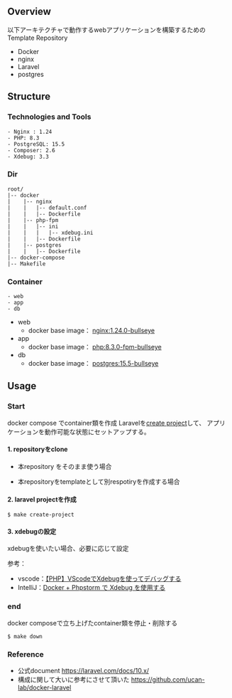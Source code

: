 ## Overview

以下アーキテクチャで動作するwebアプリケーションを構築するためのTemplate Repository

- Docker
- nginx
- Laravel
- postgres

## Structure

### Technologies and Tools

```
- Nginx : 1.24
- PHP: 8.3
- PostgreSQL: 15.5
- Composer: 2.6
- Xdebug: 3.3
```

### Dir

```
root/
|-- docker
|    |-- nginx
|    |   |-- default.conf
|    |   |-- Dockerfile
|    |-- php-fpm
|    |   |-- ini
|    |   |   |-- xdebug.ini
|    |   |-- Dockerfile
|    |-- postgres
|    |   |-- Dockerfile
|-- docker-compose
|-- Makefile
```

### Container

```
- web
- app
- db
```

- web
  - docker base image： [nginx:1.24.0-bullseye](https://hub.docker.com/layers/library/nginx/1.24.0-bullseye/images/sha256-f618a6de3e2c6464699f7f0cddeb5aff68534932cefad83e9c225b0db4024a03?context=explore)
- app
  - docker base image： [php:8.3.0-fpm-bullseye](https://hub.docker.com/layers/library/php/8.3.0-fpm-bullseye/images/sha256-7f9a0d39b9fa3ce6b07aa5d7bfd06d059236c0a77cc965008afd76d220f95fa3?context=explore)
- db
  - docker base image： [postgres:15.5-bullseye](https://hub.docker.com/layers/library/postgres/15.5-bullseye/images/sha256-b243ba597985f628f09df2726021aa13234afeabf545d7964b2f2ef258c0956a?context=explore)

## Usage

### Start

docker compose でcontainer類を作成
Laravelを[create project](https://laravel.com/docs/10.x/installation#creating-a-laravel-project)して、
アプリケーションを動作可能な状態にセットアップする。

#### 1. repositoryをclone

- 本repository をそのまま使う場合


- 本repositoryをtemplateとして別respotiryを作成する場合




#### 2. laravel projectを作成
```
$ make create-project
```

#### 3. xdebugの設定

xdebugを使いたい場合、必要に応じて設定

参考：
- vscode：[【PHP】VScodeでXdebugを使ってデバッグする](https://zenn.dev/ikeo/articles/244d6a8042bcd8c55fe9#vscode%E3%81%AE%E8%A8%AD%E5%AE%9A)
- IntelliJ：[Docker + Phpstorm で Xdebug を使用する](https://zenn.dev/micronn/articles/5f3cd1d94f99fd)
### end

docker composeで立ち上げたcontainer類を停止・削除する

```
$ make down
```

### Reference

- 公式document
https://laravel.com/docs/10.x/
- 構成に関して大いに参考にさせて頂いた
https://github.com/ucan-lab/docker-laravel